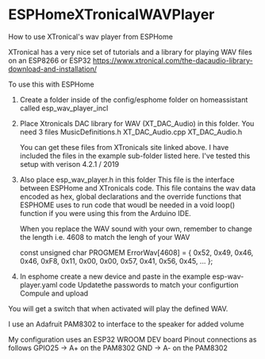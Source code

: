 # ESPHomeXTronicalWAVPlayer
How to use XTronical's wav player from ESPHome

XTronical has a very nice set of tutorials and a library for playing WAV files on an ESP8266 or ESP32
https://www.xtronical.com/the-dacaudio-library-download-and-installation/

To use this with ESPHome 

1) Create a folder inside of the config/esphome folder on homeassistant called esp_wav_player_incl
2) Place Xtronicals DAC library for WAV (XT_DAC_Audio) in this folder.  You need 3 files
     MusicDefinitions.h
     XT_DAC_Audio.cpp
     XT_DAC_Audio.h
     
     You can get these files from XTronicals site linked above.  I have included the files in the example sub-folder listed here.
     I've tested this setup with verison 4.2.1 / 2019
     
3) Also place esp_wav_player.h in this folder
 This file is the interface between ESPHome and XTronicals code.
 This file contains the wav data encoded as hex, global declarations and the override functions that ESPHOME uses to run code that woudl be needed in a void loop() function if you were using this from the Arduino IDE.
 
   When you replace the WAV sound with your own, remember to change the length
   i.e.  4608 to match the lengh of your WAV
   
   const unsigned char PROGMEM ErrorWav[4608] = {
     0x52, 0x49, 0x46, 0x46, 0xF8, 0x11, 0x00, 0x00, 0x57, 0x41, 0x56, 0x45,
     ...
   };
 
4) In esphome create a new device and paste in the example esp-wav-player.yaml code
    Updatethe passwords to match your configurtion
    Compule and upload

  You will get a switch that when activated will play the defined WAV.
  
I use an Adafruit PAM8302 to interface to the speaker for added volume  

My configuration uses an ESP32 WROOM DEV board
Pinout connections as follows
  GPIO25 -> A+ on the PAM8302
  GND    -> A- on the PAM8302

